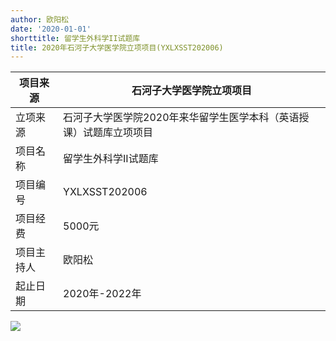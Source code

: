 ```yaml
---
author: 欧阳松
date: '2020-01-01'
shorttitle: 留学生外科学II试题库
title: 2020年石河子大学医学院立项项目(YXLXSST202006)
---
```


| 项目来源   | 石河子大学医学院立项项目                                           |
|---------------|---------------------------------------------------------|
| 立项来源   | 石河子大学医学院2020年来华留学生医学本科（英语授课）试题库立项项目 |
| 项目名称   | 留学生外科学II试题库                                               |
| 项目编号   | YXLXSST202006                                                      |
| 项目经费   | 5000元                                                             |
| 项目主持人 | 欧阳松                                                             |
| 起止日期   | 2020年-2022年                                                      |

![](/publication/project/overseas2.jpeg)
